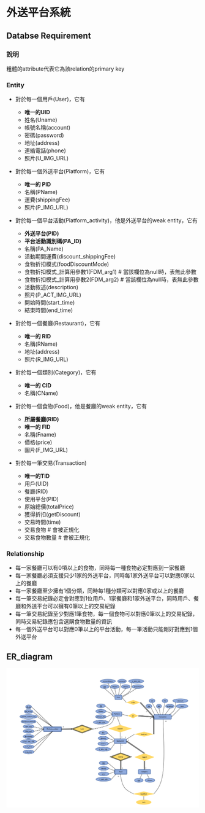 # 外送平台系統

## Databse Requirement
### 說明
粗體的attribute代表它為該relation的primary key

### Entity
* 對於每一個用戶(User)，它有
  * __唯一的UID__
  * 姓名(Uname)
  * 帳號名稱(account)
  * 密碼(password)
  * 地址(address)
  * 連絡電話(phone)
  * 照片(U_IMG_URL)


* 對於每一個外送平台(Platform)，它有
  * __唯一的 PID__
  * 名稱(PName)
  * 運費(shippingFee)
  * 照片(P_IMG_URL)


* 對於每一個平台活動(Platform_activity)，他是外送平台的weak entity，它有
  * __外送平台(PID)__
  * __平台活動識別碼(PA_ID)__
  * 名稱(PA_Name)
  * 活動期間運費(discount_shippingFee)
  * 食物折扣模式(foodDiscountMode)
  * 食物折扣模式_計算用參數1(FDM_arg1) # 當該欄位為null時，表無此參數
  * 食物折扣模式_計算用參數2(FDM_arg2) # 當該欄位為null時，表無此參數
  * 活動敘述(description)
  * 照片(P_ACT_IMG_URL)
  * 開始時間(start_time)
  * 結束時間(end_time)


* 對於每一個餐廳(Restaurant)，它有
  * __唯一的 RID__
  * 名稱(RName)
  * 地址(address)
  * 照片(R_IMG_URL)


* 對於每一個類別(Category)，它有
  * __唯一的 CID__
  * 名稱(CName)


* 對於每一個食物(Food)，他是餐廳的weak entity，它有
  * __所屬餐廳(RID)__
  * __唯一的 FID__
  * 名稱(Fname)
  *	價格(price)
  * 圖片(F_IMG_URL)


* 對於每一筆交易(Transaction)
  * __唯一的TID__
  * 用戶(UID)
  *	餐廳(RID)
  * 使用平台(PID)
  *	原始總價(totalPrice)
  * 獲得折扣(getDiscount)
  * 交易時間(time)
  * 交易食物 # 會被正規化
  * 交易食物數量 # 會被正規化


### Relationship
* 每一家餐廳可以有0項以上的食物，同時每一種食物必定對應到一家餐廳
* 每一家餐廳必須支援只少1家的外送平台，同時每1家外送平台可以對應0家以上的餐廳
* 每一家餐廳至少擁有1個分類，同時每1種分類可以對應0家或以上的餐廳
* 每一筆交易紀錄必定會對應到1位用戶、1家餐廳和1家外送平台，同時用戶、餐廳和外送平台可以擁有0筆以上的交易紀錄
* 每一筆交易紀錄至少對應1筆食物，每一個食物可以對應0筆以上的交易紀錄，同時交易紀錄應包含選購食物數量的資訊
* 每一個外送平台可以對應0筆以上的平台活動，每一筆活動只能剛好對應到1個外送平台

## ER_diagram
![ER_diagram](./database_design/ER_diagram.png)
